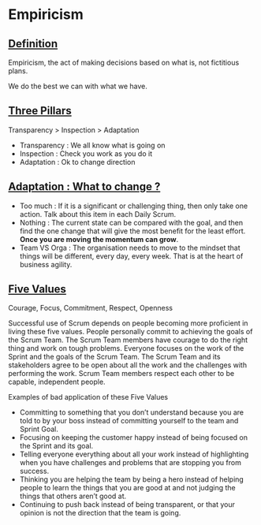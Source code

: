 Empiricism
===

[Definition](https://kenschwaber.wordpress.com/2011/05/03/empiricism-the-act-of-making-decisions-based-on-what-is/)
---
Empiricism, the act of making decisions based on what is, not fictitious plans.

We do the best we can with what we have.

[Three Pillars](https://www.scrum.org/resources/blog/three-pillars-empiricism-scrum)
---
Transparency > Inspection > Adaptation 

- Transparency : We all know what is going on
- Inspection : Check you work as you do it
- Adaptation : Ok to change direction

[Adaptation : What to change ?](https://www.scrum.org/resources/blog/agile-constant-change)
---

- Too much : If it is a significant or challenging thing, then only take one action. Talk about this item in each Daily Scrum.
- Nothing : The current state can be compared with the goal, and then find the one change that will give the most benefit for the least effort. **Once you are moving the momentum can grow**.
- Team VS Orga : The organisation needs to move to the mindset that things will be different, every day, every week. That is at the heart of business agility.

[Five Values](https://www.scrum.org/resources/blog/5-scrum-values-take-center-stage)
---
Courage, Focus, Commitment, Respect, Openness

Successful use of Scrum depends on people becoming more proficient in living these five values. People personally commit to achieving the goals of the Scrum Team. The Scrum Team members have courage to do the right thing and work on tough problems. Everyone focuses on the work of the Sprint and the goals of the Scrum Team. The Scrum Team and its stakeholders agree to be open about all the work and the challenges with performing the work. Scrum Team members respect each other to be capable, independent people.

Examples of bad application of these Five Values
- Committing to something that you don’t understand because you are told to by your boss instead of committing yourself to the team and Sprint Goal.
- Focusing on keeping the customer happy instead of being focused on the Sprint and its goal.
- Telling everyone everything about all your work instead of highlighting when you have challenges and problems that are stopping you from success.
- Thinking you are helping the team by being a hero instead of helping people to learn the things that you are good at and not judging the things that others aren’t good at.
- Continuing to push back instead of being transparent, or that your opinion is not the direction that the team is going.